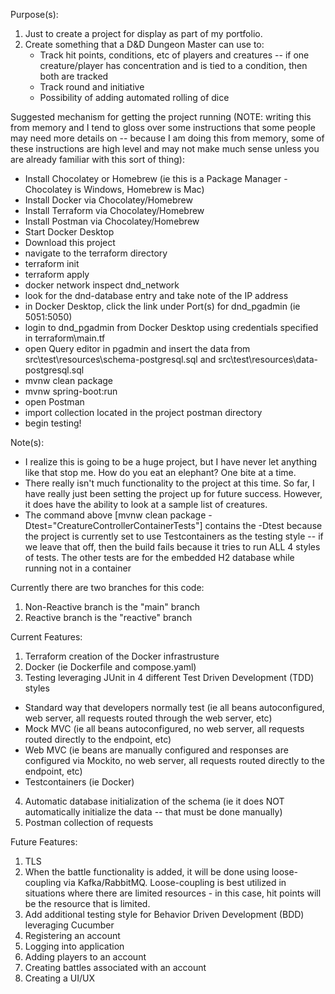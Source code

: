 Purpose(s):
1) Just to create a project for display as part of my portfolio.
2) Create something that a D&D Dungeon Master can use to:
    - Track hit points, conditions, etc of players and creatures -- if one creature/player has concentration and is tied to a condition, then both are tracked
    - Track round and initiative
    - Possibility of adding automated rolling of dice

Suggested mechanism for getting the project running (NOTE: writing this from memory and I tend to gloss over some instructions that some people may need more details on -- because I am doing this from memory, some of these instructions are high level and may not make much sense unless you are already familiar with this sort of thing):
- Install Chocolatey or Homebrew (ie this is a Package Manager - Chocolatey is Windows, Homebrew is Mac)
- Install Docker via Chocolatey/Homebrew
- Install Terraform via Chocolatey/Homebrew
- Install Postman via Chocolatey/Homebrew
- Start Docker Desktop
- Download this project
- navigate to the terraform directory
- terraform init
- terraform apply
- docker network inspect dnd_network
- look for the dnd-database entry and take note of the IP address
- in Docker Desktop, click the link under Port(s) for dnd_pgadmin (ie 5051:5050)
- login to dnd_pgadmin from Docker Desktop using credentials specified in terraform\main.tf
- open Query editor in pgadmin and insert the data from src\test\resources\schema-postgresql.sql and src\test\resources\data-postgresql.sql
- mvnw clean package
- mvnw spring-boot:run
- open Postman
- import collection located in the project postman directory
- begin testing!

Note(s):
- I realize this is going to be a huge project, but I have never let anything like that stop me.  How do you eat an elephant? One bite at a time.
- There really isn't much functionality to the project at this time.  So far, I have really just been setting the project up for future success.  However, it does have the ability to look at a sample list of creatures.
- The command above [mvnw clean package -Dtest="CreatureControllerContainerTests"] contains the -Dtest because the project is currently set to use Testcontainers as the testing style -- if we leave that off, then the build fails because it tries to run ALL 4 styles of tests. The other tests are for the embedded H2 database while running not in a container

Currently there are two branches for this code:
1) Non-Reactive branch is the "main" branch
2) Reactive branch is the "reactive" branch

Current Features:
1) Terraform creation of the Docker infrastrusture
2) Docker (ie Dockerfile and compose.yaml)
3) Testing leveraging JUnit in 4 different Test Driven Development (TDD) styles
  - Standard way that developers normally test (ie all beans autoconfigured, web server, all requests routed through the web server, etc)
  - Mock MVC (ie all beans autoconfigured, no web server, all requests routed directly to the endpoint, etc)
  - Web MVC (ie beans are manually configured and responses are configured via Mockito, no web server, all requests routed directly to the endpoint, etc)
  - Testcontainers (ie Docker)
4) Automatic database initialization of the schema (ie it does NOT automatically initialize the data -- that must be done manually)
5) Postman collection of requests

Future Features:
1) TLS
2) When the battle functionality is added, it will be done using loose-coupling via Kafka/RabbitMQ. Loose-coupling is best utilized in situations where there are limited resources - in this case, hit points will be the resource that is limited.
3) Add additional testing style for Behavior Driven Development (BDD) leveraging Cucumber
4) Registering an account
5) Logging into application
6) Adding players to an account
7) Creating battles associated with an account
8) Creating a UI/UX
